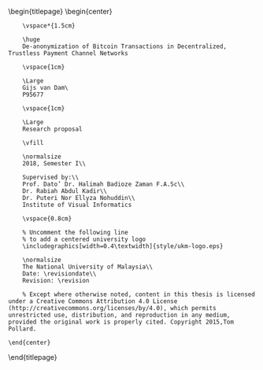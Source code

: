 <!-- 
This is the Latex-heavy title page. 
People outside UCL may want to remove the header logo 
and add the centred logo
-->
\begin{titlepage}
    \begin{center}

        \vspace*{1.5cm}
        
        \huge
        De-anonymization of Bitcoin Transactions in Decentralized, Trustless Payment Channel Networks 
        
        \vspace{1cm}
        
        \Large
        Gijs van Dam\
        P95677

        \vspace{1cm}

        \Large
        Research proposal
        
        \vfill
        
        \normalsize
        2018, Semester I\\

        Supervised by:\\
        Prof. Dato’ Dr. Halimah Badioze Zaman F.A.Sc\\
        Dr. Rabiah Abdul Kadir\\
        Dr. Puteri Nor Ellyza Nohuddin\\
        Institute of Visual Informatics

        \vspace{0.8cm}

        % Uncomment the following line
        % to add a centered university logo
        \includegraphics[width=0.4\textwidth]{style/ukm-logo.eps}
        
        \normalsize
        The National University of Malaysia\\
        Date: \revisiondate\\
        Revision: \revision

        % Except where otherwise noted, content in this thesis is licensed under a Creative Commons Attribution 4.0 License (http://creativecommons.org/licenses/by/4.0), which permits unrestricted use, distribution, and reproduction in any medium, provided the original work is properly cited. Copyright 2015,Tom Pollard.

    \end{center}
\end{titlepage}